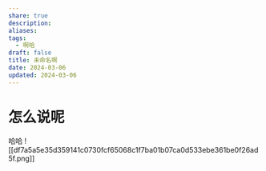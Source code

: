 ```yaml
---
share: true
description: 
aliases: 
tags:
  - 啊哈
draft: false
title: 未命名啊
date: 2024-03-06
updated: 2024-03-06
---
```

# 怎么说呢
哈哈
![[df7a5a5e35d359141c0730fcf65068c1f7ba01b07ca0d533ebe361be0f26ad5f.png]]